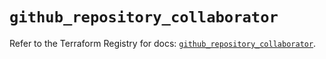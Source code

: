 # `github_repository_collaborator`

Refer to the Terraform Registry for docs: [`github_repository_collaborator`](https://registry.terraform.io/providers/integrations/github/6.4.0/docs/resources/repository_collaborator).
